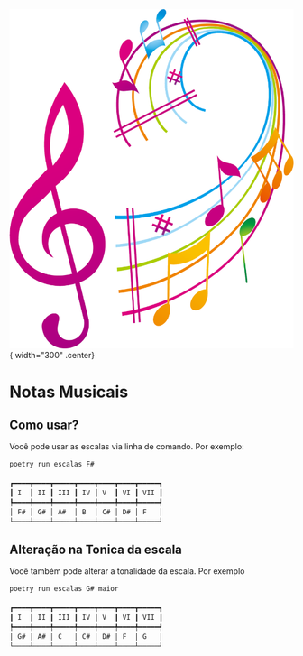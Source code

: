 ![Logo do projeto](assets/logo.png){ width="300" .center}
# Notas Musicais


## Como usar?

Você pode usar as escalas via linha de comando. Por exemplo:

```bash
poetry run escalas F#

┏━━━━┳━━━━┳━━━━━┳━━━━┳━━━━┳━━━━┳━━━━━┓
┃ I  ┃ II ┃ III ┃ IV ┃ V  ┃ VI ┃ VII ┃
┡━━━━╇━━━━╇━━━━━╇━━━━╇━━━━╇━━━━╇━━━━━┩
│ F# │ G# │ A#  │ B  │ C# │ D# │ F   │
└────┴────┴─────┴────┴────┴────┴─────┘
```

## Alteração na Tonica da escala

Você também pode alterar a tonalidade da escala. Por exemplo

```bash
poetry run escalas G# maior

┏━━━━┳━━━━┳━━━━━┳━━━━┳━━━━┳━━━━┳━━━━━┓
┃ I  ┃ II ┃ III ┃ IV ┃ V  ┃ VI ┃ VII ┃
┡━━━━╇━━━━╇━━━━━╇━━━━╇━━━━╇━━━━╇━━━━━┩
│ G# │ A# │ C   │ C# │ D# │ F  │ G   │
└────┴────┴─────┴────┴────┴────┴─────┘
```
